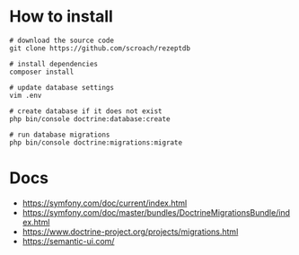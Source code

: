 
# How to install

```
# download the source code
git clone https://github.com/scroach/rezeptdb

# install dependencies
composer install

# update database settings
vim .env

# create database if it does not exist
php bin/console doctrine:database:create

# run database migrations
php bin/console doctrine:migrations:migrate
```

# Docs

* https://symfony.com/doc/current/index.html
* https://symfony.com/doc/master/bundles/DoctrineMigrationsBundle/index.html
* https://www.doctrine-project.org/projects/migrations.html
* https://semantic-ui.com/
